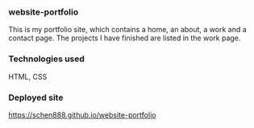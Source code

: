 ### website-portfolio
This is my portfolio site, which contains a home, an about, a work and a contact page. The projects I have finished are listed in the work page.

### Technologies used
HTML, CSS

### Deployed site
https://schen888.github.io/website-portfolio
